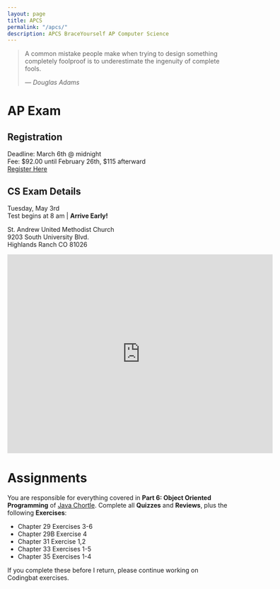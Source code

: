 ```yaml
---
layout: page
title: APCS
permalink: "/apcs/"
description: APCS BraceYourself AP Computer Science
---
```


> A common mistake people make when trying to design something completely foolproof is to underestimate the ingenuity of complete fools.
>
> &mdash; <cite>Douglas Adams</cite>

# AP Exam

## Registration

Deadline: March 6th @ midnight <br>
Fee: $92.00 until February 26th, $115 afterward <br>
[Register Here](https://dcsdk12.revtrak.net/tek9.asp?pg=rw_mvhs)

## CS Exam Details

Tuesday, May 3rd <br>
Test begins at 8 am | **Arrive Early!**

St. Andrew United Methodist Church <br>
9203 South University Blvd. <br>
Highlands Ranch CO 81026

<iframe src="https://www.google.com/maps/embed?pb=!1m14!1m8!1m3!1d12306.168242907564!2d-104.9504532!3d39.5473835!3m2!1i1024!2i768!4f13.1!3m3!1m2!1s0x0%3A0xc41027800673dbd!2sSt+Andrew+United+Methodist+Church!5e0!3m2!1sen!2sus!4v1454686097354" width="600" height="450" frameborder="0" style="border:0" allowfullscreen></iframe>

# Assignments

You are responsible for everything covered in **Part 6: Object Oriented Programming** of [Java Chortle](http://chortle.ccsu.edu/cs151/cs151java.html). Complete all **Quizzes** and **Reviews**, plus the following **Exercises**:

  * Chapter 29 Exercises 3-6
  * Chapter 29B Exercise 4
  * Chapter 31 Exercise 1,2
  * Chapter 33 Exercises 1-5
  * Chapter 35 Exercises 1-4

If you complete these before I return, please continue working on Codingbat exercises.